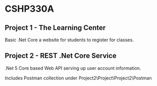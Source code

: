 # CSHP330A

## Project 1 - The Learning Center
Basic .Net Core a website for students to register for classes.

## Project 2 - REST .Net Core Service
.Net 5 Core based Web API serving up user account information.

Includes Postman collection under Project2\Project\Project2\Postman

